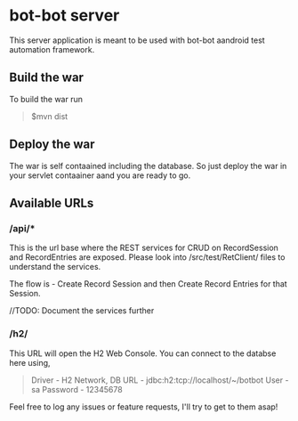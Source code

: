 # bot-bot server

This server application is meant to be used with bot-bot aandroid test automation framework.

## Build the war
To build the war run
>
> $mvn dist
>

## Deploy the war
The war is self contaained including the database. So just deploy the war in your servlet contaainer aand you are ready to go.

## Available URLs

### /api/*
This is the url base where the REST services for CRUD on RecordSession and RecordEntries are exposed. Please look into /src/test/RetClient/ files to understand the services.

The flow is -
Create Record Session and then Create Record Entries for that Session.

//TODO: Document the services further

### /h2/
This URL will open the H2 Web Console. You can connect to the databse here using, 
>
>	Driver - H2 Network, 
>	DB URL - jdbc:h2:tcp://localhost/~/botbot
>	User - sa
>	Password - 12345678
>

Feel free to log any issues or feature requests, I'll try to get to them asap!

